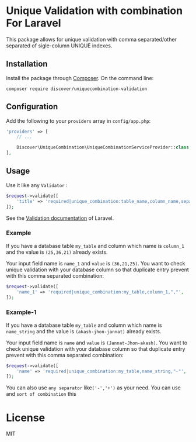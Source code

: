 # Unique Validation with combination For Laravel


This package allows for unique validation with comma separated/other separated of sigle-column UNIQUE indexes.

## Installation

Install the package through [Composer](http://getcomposer.org).
On the command line:

```
composer require discover/uniquecombination-validation
```

## Configuration

Add the following to your `providers` array in `config/app.php`:

```php
'providers' => [
    // ...

    Discover\UniqueCombination\UniqueCombinationServiceProvider::class,
],
```

## Usage

Use it like any `Validator` :

```php
$request->validate([
    'title' => 'required|unique_combination:table_name,column_name,separator',
]);
```

See the [Validation documentation](http://laravel.com/docs/validation) of Laravel.

### Example

If you have a database table `my_table` and column which name is `column_1` and the value is `(25,36,21)` already exists.

Your input field name is `name_1` and `value` is `(36,21,25)`.
You want to check unique validation with your database column so that duplicate entry prevent with this comma separated combination:

```php
$request->validate([
    'name_1' => 'required|unique_combination:my_table,column_1,","',
]);
```

### Example-1

If you have a database table `my_table` and column which name is `name_string` and the value is `(akash-jhon-jannat)` already exists.

Your input field name is `name` and `value` is `(Jannat-Jhon-akash)`.
You want to check unique validation with your database column so that duplicate entry prevent with this comma separated combination:

```php
$request->validate([
    'name' => 'required|unique_combination:my_table,name_string,"-"',
]);
```

You can also use `any separator` like`('-','+')` as your need.
You can use and `sort of combination` this

# License

MIT